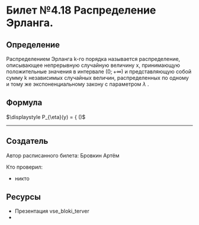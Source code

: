 # Билет №4.18 Распределение Эрланга.

## Определение

Распределением Эрланга k-го порядка называется распределение, описывающее непрерывную случайную величину x,
принимающую положительные значения в интервале $(0; +\infty )$ и представляющую собой сумму k независимых случайных величин,
распределенных по одному и тому же экспоненциальному закону с параметром $\lambda$ .

## Формула

$\displaystyle P_{\eta}(y) = { ()$

---
## Создатель

Автор расписанного билета: Бровкин Артём

Кто проверил:
- никто

## Ресурсы
- Презентация vse_bloki_terver
- 

